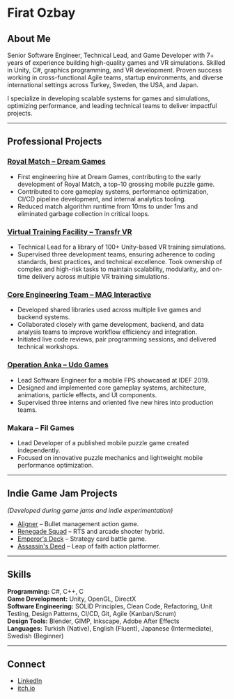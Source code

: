 # Firat Ozbay

## About Me
Senior Software Engineer, Technical Lead, and Game Developer with 7+ years of experience building high-quality games and VR simulations. Skilled in Unity, C#, graphics programming, and VR development. Proven success working in cross-functional Agile teams, startup environments, and diverse international settings across Turkey, Sweden, the USA, and Japan.

I specialize in developing scalable systems for games and simulations, optimizing performance, and leading technical teams to deliver impactful projects.

---

## Professional Projects

### [Royal Match – Dream Games](https://apps.apple.com/us/app/royal-match/id1482155847)
- First engineering hire at Dream Games, contributing to the early development of Royal Match, a top-10 grossing mobile puzzle game.
- Contributed to core gameplay systems, performance optimization, CI/CD pipeline development, and internal analytics tooling.
- Reduced match algorithm runtime from 10ms to under 1ms and eliminated garbage collection in critical loops.

### [Virtual Training Facility – Transfr VR](https://transfrinc.com/products/virtualtrainingfacility/)
- Technical Lead for a library of 100+ Unity-based VR training simulations.
- Supervised three development teams, ensuring adherence to coding standards, best practices, and technical excellence. Took ownership of complex and high-risk tasks to maintain scalability, modularity, and on-time delivery across multiple VR training simulations.

### [Core Engineering Team – MAG Interactive](https://www.maginteractive.com/games/)
- Developed shared libraries used across multiple live games and backend systems.
- Collaborated closely with game development, backend, and data analysis teams to improve workflow efficiency and integration.
- Initiated live code reviews, pair programming sessions, and delivered technical workshops.

### [Operation Anka – Udo Games](https://apps.apple.com/us/app/operation-anka/id1456835508)
- Lead Software Engineer for a mobile FPS showcased at IDEF 2019.
- Designed and implemented core gameplay systems, architecture, animations, particle effects, and UI components.
- Supervised three interns and oriented five new hires into production teams.

### Makara – Fil Games
- Lead Developer of a published mobile puzzle game created independently.
- Focused on innovative puzzle mechanics and lightweight mobile performance optimization.

---

## Indie Game Jam Projects
*(Developed during game jams and indie experimentation)*

- [Aligner](https://euphrates.itch.io/aligner) – Bullet management action game.
- [Renegade Squad](https://euphrates.itch.io/renegade-squad) – RTS and arcade shooter hybrid.
- [Emperor's Deck](https://euphrates.itch.io/emperors-deck) – Strategy card battle game.
- [Assassin's Deed](https://euphrates.itch.io) – Leap of faith action platformer.

---

## Skills

**Programming:** C#, C++, C  
**Game Development:** Unity, OpenGL, DirectX  
**Software Engineering:** SOLID Principles, Clean Code, Refactoring, Unit Testing, Design Patterns, CI/CD, Git, Agile (Kanban/Scrum)  
**Design Tools:** Blender, GIMP, Inkscape, Adobe After Effects  
**Languages:** Turkish (Native), English (Fluent), Japanese (Intermediate), Swedish (Beginner)

---

## Connect
- [LinkedIn](https://linkedin.com/in/firatozbay)
- [itch.io](https://euphrates.itch.io)
